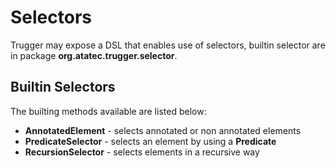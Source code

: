 # Selectors

Trugger may expose a DSL that enables use of selectors, builtin selector are in package
**org.atatec.trugger.selector**.

## Builtin Selectors

The builting methods available are listed below:

* **AnnotatedElement** - selects annotated or non annotated elements
* **PredicateSelector** - selects an element by using a **Predicate**
* **RecursionSelector** - selects elements in a recursive way
